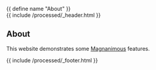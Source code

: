 {{ define name "About" }}\
{{ include /processed/_header.html }}
## About

This website demonstrates some [Magnanimous](https://renatoathaydes.github.io/magnanimous/) features.

{{ include /processed/_footer.html }}